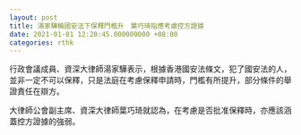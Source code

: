 ```yaml
---
layout: post
title: 湯家驊稱國安法下保釋門檻升　葉巧琦指應考慮控方證據
date: 2021-01-01 12:20:45.000000000 +08:00
categories: rthk
---
```


行政會議成員、資深大律師湯家驊表示，根據香港國安法條文，犯了國安法的人，並非一定不可以保釋，只是法庭在考慮保釋申請時，門檻有所提升，部分條件的舉證責任在辯方。

大律師公會副主席、資深大律師葉巧琦就認為，在考慮是否批准保釋時，亦應該涵蓋控方證據的強弱。
